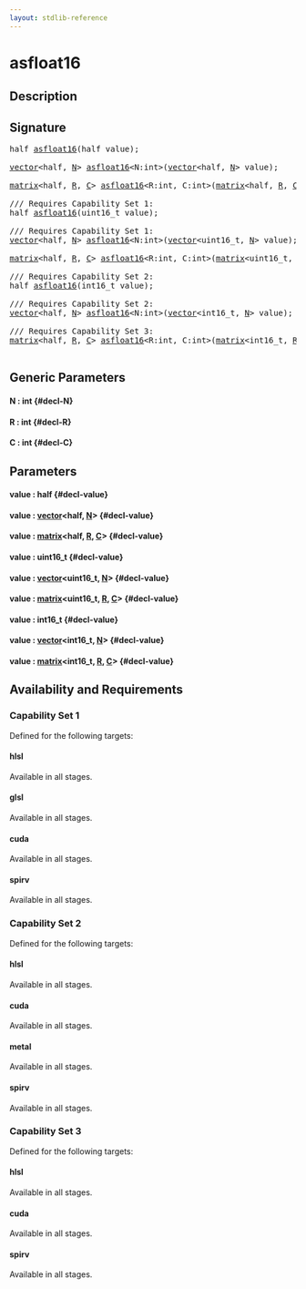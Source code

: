 ```yaml
---
layout: stdlib-reference
---
```


# asfloat16

## Description





## Signature 

<pre>
half <a href="/stdlib-reference/global-decls/asfloat16">asfloat16</a>(half <span class='code_param'>value</span>);

<a href="/stdlib-reference/types/vector/index">vector</a>&lt;half, <a href="/stdlib-reference/types/vector/index#typeparam-N" class="code_var">N</a>&gt; <a href="/stdlib-reference/global-decls/asfloat16">asfloat16</a>&lt;N:int&gt;(<a href="/stdlib-reference/types/vector/index">vector</a>&lt;half, <a href="/stdlib-reference/types/vector/index#typeparam-N" class="code_var">N</a>&gt; <span class='code_param'>value</span>);

<a href="/stdlib-reference/types/matrix/index">matrix</a>&lt;half, <a href="/stdlib-reference/types/matrix/index#typeparam-R" class="code_var">R</a>, <a href="/stdlib-reference/types/matrix/index#typeparam-C" class="code_var">C</a>&gt; <a href="/stdlib-reference/global-decls/asfloat16">asfloat16</a>&lt;R:int, C:int&gt;(<a href="/stdlib-reference/types/matrix/index">matrix</a>&lt;half, <a href="/stdlib-reference/types/matrix/index#typeparam-R" class="code_var">R</a>, <a href="/stdlib-reference/types/matrix/index#typeparam-C" class="code_var">C</a>&gt; <span class='code_param'>value</span>);

/// Requires Capability Set 1:
half <a href="/stdlib-reference/global-decls/asfloat16">asfloat16</a>(uint16_t <span class='code_param'>value</span>);

/// Requires Capability Set 1:
<a href="/stdlib-reference/types/vector/index">vector</a>&lt;half, <a href="/stdlib-reference/types/vector/index#typeparam-N" class="code_var">N</a>&gt; <a href="/stdlib-reference/global-decls/asfloat16">asfloat16</a>&lt;N:int&gt;(<a href="/stdlib-reference/types/vector/index">vector</a>&lt;uint16_t, <a href="/stdlib-reference/types/vector/index#typeparam-N" class="code_var">N</a>&gt; <span class='code_param'>value</span>);

<a href="/stdlib-reference/types/matrix/index">matrix</a>&lt;half, <a href="/stdlib-reference/types/matrix/index#typeparam-R" class="code_var">R</a>, <a href="/stdlib-reference/types/matrix/index#typeparam-C" class="code_var">C</a>&gt; <a href="/stdlib-reference/global-decls/asfloat16">asfloat16</a>&lt;R:int, C:int&gt;(<a href="/stdlib-reference/types/matrix/index">matrix</a>&lt;uint16_t, <a href="/stdlib-reference/types/matrix/index#typeparam-R" class="code_var">R</a>, <a href="/stdlib-reference/types/matrix/index#typeparam-C" class="code_var">C</a>&gt; <span class='code_param'>value</span>);

/// Requires Capability Set 2:
half <a href="/stdlib-reference/global-decls/asfloat16">asfloat16</a>(int16_t <span class='code_param'>value</span>);

/// Requires Capability Set 2:
<a href="/stdlib-reference/types/vector/index">vector</a>&lt;half, <a href="/stdlib-reference/types/vector/index#typeparam-N" class="code_var">N</a>&gt; <a href="/stdlib-reference/global-decls/asfloat16">asfloat16</a>&lt;N:int&gt;(<a href="/stdlib-reference/types/vector/index">vector</a>&lt;int16_t, <a href="/stdlib-reference/types/vector/index#typeparam-N" class="code_var">N</a>&gt; <span class='code_param'>value</span>);

/// Requires Capability Set 3:
<a href="/stdlib-reference/types/matrix/index">matrix</a>&lt;half, <a href="/stdlib-reference/types/matrix/index#typeparam-R" class="code_var">R</a>, <a href="/stdlib-reference/types/matrix/index#typeparam-C" class="code_var">C</a>&gt; <a href="/stdlib-reference/global-decls/asfloat16">asfloat16</a>&lt;R:int, C:int&gt;(<a href="/stdlib-reference/types/matrix/index">matrix</a>&lt;int16_t, <a href="/stdlib-reference/types/matrix/index#typeparam-R" class="code_var">R</a>, <a href="/stdlib-reference/types/matrix/index#typeparam-C" class="code_var">C</a>&gt; <span class='code_param'>value</span>);

</pre>

## Generic Parameters

#### N  : int {#decl-N}
#### R  : int {#decl-R}
#### C  : int {#decl-C}

## Parameters

#### value  : half {#decl-value}
#### value  : [vector](/stdlib-reference/types/vector/index)\<half, [N](/stdlib-reference/types/vector/index#typeparam-N)\> {#decl-value}
#### value  : [matrix](/stdlib-reference/types/matrix/index)\<half, [R](/stdlib-reference/types/matrix/index#typeparam-R), [C](/stdlib-reference/types/matrix/index#typeparam-C)\> {#decl-value}
#### value  : uint16\_t {#decl-value}
#### value  : [vector](/stdlib-reference/types/vector/index)\<uint16\_t, [N](/stdlib-reference/types/vector/index#typeparam-N)\> {#decl-value}
#### value  : [matrix](/stdlib-reference/types/matrix/index)\<uint16\_t, [R](/stdlib-reference/types/matrix/index#typeparam-R), [C](/stdlib-reference/types/matrix/index#typeparam-C)\> {#decl-value}
#### value  : int16\_t {#decl-value}
#### value  : [vector](/stdlib-reference/types/vector/index)\<int16\_t, [N](/stdlib-reference/types/vector/index#typeparam-N)\> {#decl-value}
#### value  : [matrix](/stdlib-reference/types/matrix/index)\<int16\_t, [R](/stdlib-reference/types/matrix/index#typeparam-R), [C](/stdlib-reference/types/matrix/index#typeparam-C)\> {#decl-value}

## Availability and Requirements

### Capability Set 1

Defined for the following targets:

#### hlsl
Available in all stages.

#### glsl
Available in all stages.

#### cuda
Available in all stages.

#### spirv
Available in all stages.


### Capability Set 2

Defined for the following targets:

#### hlsl
Available in all stages.

#### cuda
Available in all stages.

#### metal
Available in all stages.

#### spirv
Available in all stages.


### Capability Set 3

Defined for the following targets:

#### hlsl
Available in all stages.

#### cuda
Available in all stages.

#### spirv
Available in all stages.



